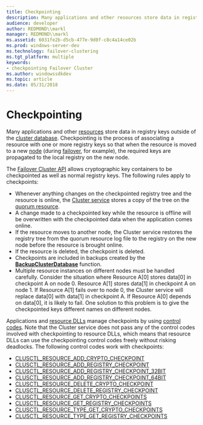 ```yaml
---
title: Checkpointing
description: Many applications and other resources store data in registry keys outside of the cluster database.
audience: developer
author: REDMOND\\markl
manager: REDMOND\\markl
ms.assetid: 6031fe2b-d5cb-477e-9d0f-c8c4a14ce02b
ms.prod: windows-server-dev
ms.technology: failover-clustering
ms.tgt_platform: multiple
keywords:
- checkpointing Failover Cluster
ms.author: windowssdkdev
ms.topic: article
ms.date: 05/31/2018
---
```


# Checkpointing

Many applications and other [resources](resources.md) store data in registry keys outside of the [cluster database](cluster-database.md). Checkpointing is the process of associating a resource with one or more registry keys so that when the resource is moved to a new [node](nodes.md) (during [failover](failover.md), for example), the required keys are propagated to the local registry on the new node.

The [Failover Cluster API](the-server-cluster-api.md) allows cryptographic key containers to be checkpointed as well as normal registry keys. The following rules apply to checkpoints:

-   Whenever anything changes on the checkpointed registry tree and the resource is online, the [Cluster service](cluster-service.md) stores a copy of the tree on the [quorum resource](quorum-resource.md).
-   A change made to a checkpointed key while the resource is offline will be overwritten with the checkpointed data when the application comes online.
-   If the resource moves to another node, the Cluster service restores the registry tree from the quorum resource log file to the registry on the new node before the resource is brought online.
-   If the resource is deleted, the checkpoint is deleted.
-   Checkpoints are included in backups created by the [**BackupClusterDatabase**](/previous-versions/windows/desktop/api/ClusAPI/nf-clusapi-backupclusterdatabase) function.
-   Multiple resource instances on different nodes must be handled carefully. Consider the situation where Resource A\[0\] stores data\[0\] in checkpoint A on node 0. Resource A\[1\] stores data\[1\] in checkpoint A on node 1. If Resource A\[1\] fails over to node 0, the Cluster service will replace data\[0\] with data\[1\] in checkpoint A. If Resource A\[0\] depends on data\[0\], it is likely to fail. One solution to this problem is to give the checkpointed keys different names on different nodes.

Applications and [resource DLLs](resource-dlls.md) manage checkpoints by using [control codes](about-control-codes.md). Note that the Cluster service does not pass any of the control codes involved with checkpointing to resource DLLs, which means that resource DLLs can use the checkpointing control codes freely without risking deadlocks. The following control codes work with checkpoints:

-   [CLUSCTL\_RESOURCE\_ADD\_CRYPTO\_CHECKPOINT](clusctl-resource-add-crypto-checkpoint.md)
-   [CLUSCTL\_RESOURCE\_ADD\_REGISTRY\_CHECKPOINT](clusctl-resource-add-registry-checkpoint.md)
-   [CLUSCTL\_RESOURCE\_ADD\_REGISTRY\_CHECKPOINT\_32BIT](clusctl-resource-add-registry-checkpoint-32bit.md)
-   [CLUSCTL\_RESOURCE\_ADD\_REGISTRY\_CHECKPOINT\_64BIT](clusctl-resource-add-registry-checkpoint-64bit.md)
-   [CLUSCTL\_RESOURCE\_DELETE\_CRYPTO\_CHECKPOINT](clusctl-resource-delete-crypto-checkpoint.md)
-   [CLUSCTL\_RESOURCE\_DELETE\_REGISTRY\_CHECKPOINT](clusctl-resource-delete-registry-checkpoint.md)
-   [CLUSCTL\_RESOURCE\_GET\_CRYPTO\_CHECKPOINTS](clusctl-resource-get-crypto-checkpoints.md)
-   [CLUSCTL\_RESOURCE\_GET\_REGISTRY\_CHECKPOINTS](clusctl-resource-get-registry-checkpoints.md)
-   [CLUSCTL\_RESOURCE\_TYPE\_GET\_CRYPTO\_CHECKPOINTS](clusctl-resource-type-get-crypto-checkpoints.md)
-   [CLUSCTL\_RESOURCE\_TYPE\_GET\_REGISTRY\_CHECKPOINTS](clusctl-resource-type-get-registry-checkpoints.md)

 

 





